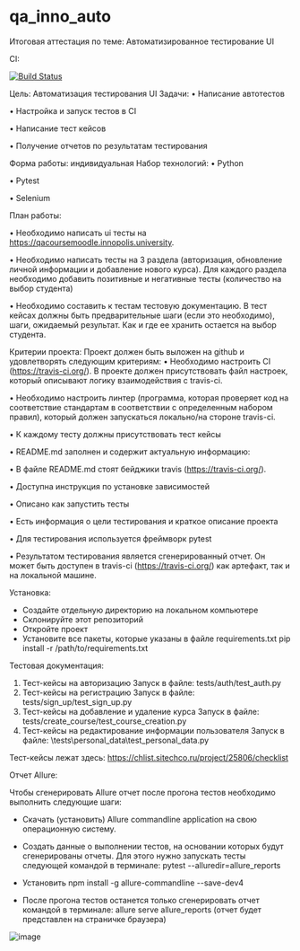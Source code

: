# qa_inno_auto
Итоговая аттестация по теме: Автоматизированное тестирование UI

CI:

[![Build Status](https://app.travis-ci.com/sarychusha/qa_inno_auto.svg?branch=main)](https://app.travis-ci.com/sarychusha/qa_inno_auto)

Цель: Автоматизация тестирования UI
Задачи:
 • Написание автотестов

 • Настройка и запуск тестов в CI

 • Написание тест кейсов

 • Получение отчетов по результатам тестирования

Форма работы: индивидуальная
Набор технологий:
 • Python

 • Pytest

 • Selenium

План работы:

 • Необходимо написать ui тесты на https://qacoursemoodle.innopolis.university.

 • Необходимо написать тесты на  3 раздела (авторизация, обновление личной информации и добавление нового курса). Для каждого раздела необходимо добавить позитивные и негативные тесты (количество на выбор студента)

 • Необходимо составить к тестам тестовую документацию. В тест кейсах должны быть предварительные шаги (если это необходимо), шаги, ожидаемый результат. Как и где ее хранить остается на выбор студента.

Критерии проекта:
Проект должен быть выложен на github и удовлетворять следующим критериям:
 • Необходимо настроить CI (https://travis-ci.org/). В проекте должен присутствовать файл настроек, который описывают логику взаимодействия с travis-ci.

 • Необходимо настроить линтер (программа, которая проверяет код на соответствие стандартам в соответствии с определенным набором правил), который должен запускаться локально/на стороне travis-ci.

 • К каждому тесту должны присутствовать тест кейсы

 • README.md заполнен и содержит актуальную информацию:

 • В файле README.md стоят бейджики travis (https://travis-ci.org/).

 • Доступна инструкция по установке зависимостей

 • Описано как запустить тесты

 • Есть информация о цели тестирования и краткое описание проекта

 • Для тестирования используется фреймворк pytest

 • Результатом тестирования является сгенерированный отчет. Он может быть доступен в travis-ci (https://travis-ci.org/) как артефакт, так и на локальной машине.

Установка:

- Создайте отдельную директорию на локальном компьютере
- Склонируйте этот репозиторий
- Откройте проект
- Установите все пакеты, которые указаны в файле requirements.txt
pip install -r /path/to/requirements.txt

Тестовая документация:
1. Тест-кейсы на авторизацию
Запуск в файле: tests/auth/test_auth.py
2. Тест-кейсы на регистрацию
Запуск в файле: tests/sign_up/test_sign_up.py
3. Тест-кейсы на добавление и удаление курса
Запуск в файле: tests/create_course/test_course_creation.py
4. Тест-кейсы на редактирование информации пользователя
Запуск в файле: \tests\personal_data\test_personal_data.py

Тест-кейсы лежат здесь: https://chlist.sitechco.ru/project/25806/checklist

Отчет Allure:

Чтобы сгенерировать Allure отчет после прогона тестов необходимо выполнить следующие шаги:

- Скачать (установить) Allure commandline application на свою операционную систему.

- Создать данные о выполнении тестов, на основании которых будут сгенерированы отчеты.
Для этого нужно запускать тесты следующей командой в терминале:
pytest --alluredir=allure_reports

- Установить npm install -g allure-commandline --save-dev4

- После прогона тестов останется только сгенерировать отчет командой в терминале:
allure serve allure_reports
(отчет будет представлен на страничке браузера)

![image](https://user-images.githubusercontent.com/58331810/135645364-1c9f834d-8113-4138-9649-7d2ca184710e.png)

